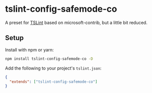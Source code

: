 # tslint-config-safemode-co

A  preset for [TSLint](https://github.com/palantir/tslint) based on microsoft-contrib, but a little bit reduced.

## Setup

Install with npm or yarn:

```bash
npm install tslint-config-safemode-co -D
```

Add the following to your project's `tslint.json`:

```json
{
  "extends": ["tslint-config-safemode-co"]
}
```